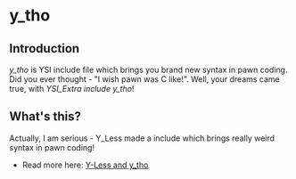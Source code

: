# y_tho

## Introduction

*y_tho* is YSI include file which brings you brand new syntax in pawn coding. Did you ever thought - "I wish pawn was C like!". Well, your dreams came true, with *YSI_Extra include y_tho*!

## What's this?

Actually, I am serious -  Y_Less made a include which brings really weird syntax in pawn coding!

- Read more here: [Y-Less and y_tho](https://github.com/Y-Less/y_tho)
